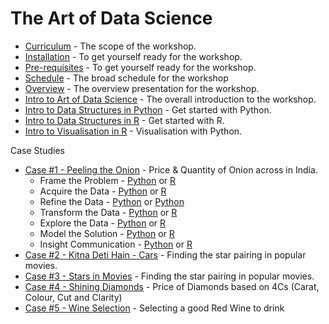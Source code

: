# The Art of Data Science

- [Curriculum](curriculum.md) - The scope of the workshop.
- [Installation](/installation) - To get yourself ready for the workshop.
- [Pre-requisites](pre-requisites.md) - To get yourself ready for the workshop.
- [Schedule](schedule.md) - The broad schedule for the workshop
- [Overview](overview.md) - The overview presentation for the workshop.
- [Intro to Art of Data Science](/notebook/Intro-Art-of-Data-Science.ipynb) - The overall introduction to the workshop.
- [Intro to Data Structures in Python](/notebook/Intro-Python.ipynb) - Get started with Python.
- [Intro to Data Structures in R](/notebook/intro-to-r.ipynb) - Get started with R.
- [Intro to Visualisation in R](/notebook/intro-viz.ipynb) - Visualisation with Python.

Case Studies
- [Case #1 - Peeling the Onion](/notebook/onion) - Price & Quantity of Onion across in India.
    - Frame the Problem - [Python](/notebook/onion/1-Frame.ipynb) or  [R](/notebook/onion/1-Frame-R.ipynb)
    - Acquire the Data - [Python](/notebook/onion/2-Acquire.ipynb) or [R](/notebook/onion/2-Acquire.ipynb)
    - Refine the Data - [Python](/notebook/onion/3-Refine.ipynb) or [Python](/onion/3-Refine-R.ipynb)
    - Transform the Data - [Python](/notebook/onion/4-Transform.ipynb) or [R](/onion/3-Refine-R.ipynb)
    - Explore the Data - [Python](/notebook/onion/5-Explore.ipynb) or [R](/onion/5-Explore-R.ipynb)
    - Model the Solution - [Python](/notebook/onion/6-Model.ipynb) or [R](/onion/6-Model-R.ipynb)
    - Insight Communication - [Python](/notebook/onion/7-Insight.ipynb) or [R](/onion/7-Insight-R.ipynb)
- [Case #2 - Kitna Deti Hain - Cars](/cars/Movies.ipynb) - Finding the star pairing in popular movies.
- [Case #3 - Stars in Movies](/movies/Movies.ipynb) - Finding the star pairing in popular movies.
- [Case #4 - Shining Diamonds](/diamonds/Diamonds.ipynb) - Price of Diamonds based on 4Cs (Carat, Colour, Cut and Clarity)
- [Case #5 - Wine Selection](/wine/Wine.ipynb) - Selecting a good Red Wine to drink
